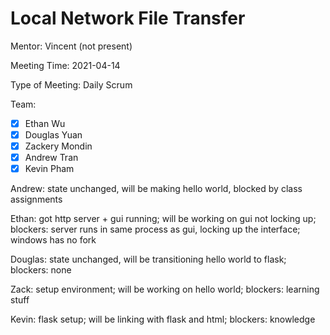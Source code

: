 # Local Network File Transfer #

Mentor: Vincent (not present)

Meeting Time: 2021-04-14

Type of Meeting: Daily Scrum

Team: 
- [x] Ethan Wu
- [x] Douglas Yuan 
- [x] Zackery Mondin
- [x] Andrew Tran 
- [x] Kevin Pham

Andrew: state unchanged, will be making hello world, blocked by class assignments

Ethan: got http server + gui running; will be working on gui not locking up; blockers: server runs in same process as gui, locking up the interface; windows has no fork

Douglas: state unchanged, will be transitioning hello world to flask; blockers: none

Zack: setup environment; will be working on hello world; blockers: learning stuff

Kevin: flask setup; will be linking with flask and html; blockers: knowledge
